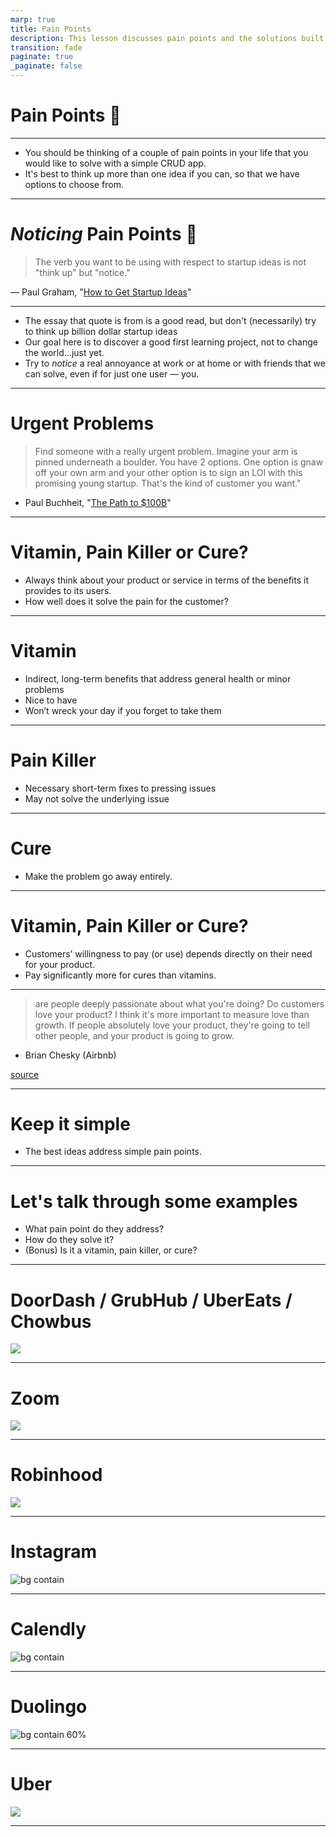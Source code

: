 ```yaml
---
marp: true
title: Pain Points
description: This lesson discusses pain points and the solutions built to address them.
transition: fade
paginate: true
_paginate: false
---
```


# Pain Points 🥲

---

- You should be thinking of a couple of pain points in your life that you would like to solve with a simple CRUD app.
- It's best to think up more than one idea if you can, so that we have options to choose from.

---
# *Noticing* Pain Points 🥲

> The verb you want to be using with respect to startup ideas is not "think up" but "notice."

— Paul Graham, "[How to Get Startup Ideas](http://paulgraham.com/startupideas.html)"

---

- The essay that quote is from is a good read, but don't (necessarily) try to think up billion dollar startup ideas
- Our goal here is to discover a good first learning project, not to change the world...just yet.
- Try to *notice* a real annoyance at work or at home or with friends that we can solve, even if for just one user — you.

---
# Urgent Problems
> Find someone with a really urgent problem. Imagine your arm is pinned underneath a boulder. You have 2 options. One option is gnaw off your own arm and your other option is to sign an LOI with this promising young startup. That's the kind of customer you want."

- Paul Buchheit, "[The Path to $100B](https://www.youtube.com/watch?v=Ir3hGtg0Wog&t=2910s)"

---

# Vitamin, Pain Killer or Cure?

- Always think about your product or service in terms of the benefits it provides to its users.
- How well does it solve the pain for the customer?

---
# Vitamin
- Indirect, long-term benefits that address general health or minor problems
- Nice to have
- Won’t wreck your day if you forget to take them

---

# Pain Killer
- Necessary short-term fixes to pressing issues
- May not solve the underlying issue

---

# Cure
- Make the problem go away entirely.

---
# Vitamin, Pain Killer or Cure?

- Customers’ willingness to pay (or use) depends directly on their need for your product.
- Pay significantly more for cures than vitamins.

---

> are people deeply passionate about what you're doing? Do customers love your product? I think it's more important to measure love than growth. If people absolutely love your product, they're going to tell other people, and your product is going to grow.
- Brian Chesky (Airbnb)

[source](https://www.inc.com/salvador-rodriguez/brian-chesky-ges-entrepreneurship.html)

<!-- better to have 10 people LOVE your product than 100 who sort of like it -->


---

# Keep it simple
- The best ideas address simple pain points.
 
---

# Let's talk through some examples

- What pain point do they address?
- How do they solve it?
- (Bonus) Is it a vitamin, pain killer, or cure?
---
# DoorDash / GrubHub / UberEats / Chowbus


![](./assets/doordash-window.webp)

<!-- 

Pain Point: Difficulty in getting food from favorite restaurants delivered.
Solution: A platform that connects consumers with their favorite local and national restaurants for delivery and takeout.

-->
---
# Zoom

![](./assets/zoom-meeting.webp)

<!-- 
Pain Point: Need for effective remote communication, especially in light of remote work and education trends.

Solution: Provides an easy-to-use video conferencing platform that integrates with multiple systems and allows for widespread collaboration. 

-->

---

# Robinhood

![](./assets/robinhood.webp)

<!--
Pain Point: Traditional stock trading platforms might be complicated or expensive for the average person.

Solution: Offers a free stock trading app that democratizes finance for all.
-->

---
# Instagram

![bg contain](./assets/instagram.webp)

<!-- 
Pain Point: The desire for short, entertaining content on mobile.

Solution: A platform that allows users to create, share, and discover short photos andvideo clips.
-->

---

# Calendly

![bg contain](./assets/calendly.webp)

<!-- 
Pain Point: The back-and-forth of scheduling meetings or appointments.

Solution: Provides a simple way for people to schedule meetings without the email back-and-forth. 
-->

---

# Duolingo

![bg contain 60%](./assets/duolingo.png)

<!-- 
Pain Point: The cost and complexity of learning a new language.

Solution: A gamified language-learning platform that's free and fun. 
-->

---

# Uber

![](./assets/uber.webp)

<!-- 
Pain Point: Getting from one place to another is expensive and slow. (Travel)

Solution: A mobile app where a car picks you up and drives you wherever you want to go.
-->

---

<!-- 
# Understanding the Job

Understanding a product's actual job makes improving the product easier. Clayton Christensen, professor at Harvard Business School talks about the job to be done.

[Understanding the Job](https://www.youtube.com/watch?v=sfGtw2C95Ms)

 -->
